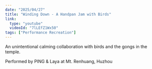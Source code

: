 ```yaml
---
date: "2025/04/27"
title: "Winding Down - A Handpan Jam with Birds"
link:
  type: "youtube"
  videoId: "7lLEfZ1Wx50"
tags: ["Performance Recreation"]
---
```

An unintentional calming collaboration with birds and the gongs in the temple.

Performed by PING & Laya at Mt. Renhuang, Huzhou
